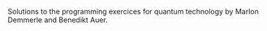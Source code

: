 Solutions to the programming exercices for quantum technology by Marlon Demmerle and Benedikt Auer.
